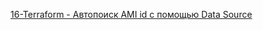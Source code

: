 [16-Terraform - Автопоиск AMI id с помощью Data Source
](https://www.youtube.com/watch?v=xRqKF23x9LI&list=PLg5SS_4L6LYujWDTYb-Zbofdl44Jxb2l8&index=18)